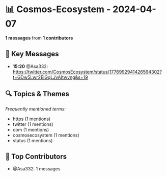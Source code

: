 # 📊 Cosmos-Ecosystem - 2024-04-07
**1 messages** from **1 contributors**

## 💬 Key Messages
- **15:20** @Asa332: https://twitter.com/CosmosEcosystem/status/1776992941426594302?t=GDw5Lwr2ElGqLJvAItwyng&s=19

## 🔍 Topics & Themes
*Frequently mentioned terms:*
- https (1 mentions)
- twitter (1 mentions)
- com (1 mentions)
- cosmosecosystem (1 mentions)
- status (1 mentions)

## 👥 Top Contributors
- @Asa332: 1 messages